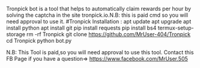 Tronpick bot is a tool that helps to automatically claim rewards per hour by solving the captcha in the site tronpick.io.N.B: this is paid cmd so you will need approval to use it.
#Tronpick
Installation :
apt update
apt upgrade 
apt install python 
apt install git 
pip install requests 
pip install bs4 
termux-setup-storage 
rm -rf Tronpick
git clone https://github.com/MrUser-404/Tronpick
cd Tronpick
python bot.py

N.B: This Tool is paid,so you will need approval to use this tool.
Contact this FB Page if you have a question=> https://www.facebook.com/MrUser.505

